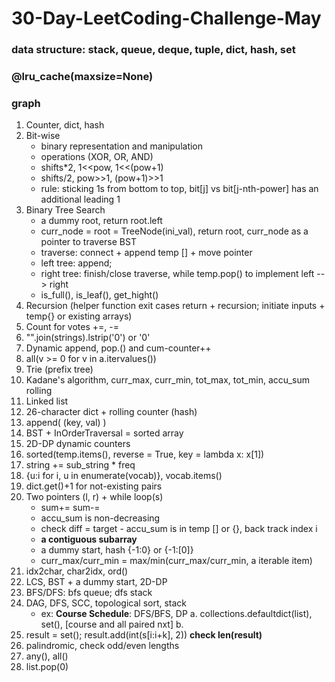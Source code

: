 # 30-Day-LeetCoding-Challenge-May
### data structure: stack, queue, deque, tuple, dict, hash, set
### @lru_cache(maxsize=None)
### graph
1. Counter, dict, hash
2. Bit-wise
    * binary representation and manipulation
    * operations (XOR, OR, AND)
    * shifts*2, 1<<pow, 1<<(pow+1)
    * shifts/2, pow>>1, (pow+1)>>1
    * rule: sticking 1s from bottom to top, bit[j] vs bit[j-nth-power] has an additional leading 1
3. Binary Tree Search
    * a dummy root, return root.left
    * curr_node = root = TreeNode(ini_val), return root, curr_node as a pointer to traverse BST
    * traverse: connect + append temp [] + move pointer
    * left tree: append; 
    * right tree: finish/close traverse, while temp.pop() to implement left --> right
    * is_full(), is_leaf(), get_hight()
4. Recursion (helper function exit cases return + recursion; initiate inputs + temp{} or existing arrays)
5. Count for votes +=, -=
6. "".join(strings).lstrip('0') or '0'
7. Dynamic append, pop.() and cum-counter++
8. all(v >= 0 for v in a.itervalues())
9. Trie (prefix tree)
10. Kadane's algorithm, curr_max, curr_min, tot_max, tot_min, accu_sum rolling
11. Linked list
12. 26-character dict + rolling counter (hash)
13. append( (key, val) )
14. BST + InOrderTraversal = sorted array
15. 2D-DP dynamic counters
16. sorted(temp.items(), reverse = True, key = lambda x: x[1])
17. string += sub_string * freq
18. {u:i for i, u in enumerate(vocab)}, vocab.items()
19. dict.get()+1 for not-existing pairs
20. Two pointers (l, r) + while loop(s)
    * sum+= sum-=
    * accu_sum is non-decreasing
    * check diff = target - accu_sum is in temp [] or {}, back track index i
    * **a contiguous subarray**
    * a dummy start, hash {-1:0} or {-1:[0]}
    * curr_max/curr_min = max/min(curr_max/curr_min, a iterable item)
21. idx2char, char2idx, ord()
22. LCS, BST + a dummy start, 2D-DP
23. BFS/DFS: bfs queue; dfs stack
24. DAG, DFS, SCC, topological sort, stack
    * ex: **Course Schedule**: DFS/BFS, DP
      a. collections.defaultdict(list), set(), [course and all paired nxt]
      b. 
25. result = set(); result.add(int(s[i:i+k], 2)) **check len(result)**
26. palindromic, check odd/even lengths
27. any(), all()
28. list.pop(0)




